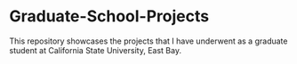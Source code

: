 # Graduate-School-Projects
This repository showcases the projects that I have underwent as a graduate student at California State University, East Bay.
